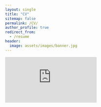 ```yaml
---
layout: single
title: "CV"
sitemap: false
permalink: /CV/
author_profile: true
redirect_from:
  - /resume
header:
  image: assets/images/banner.jpg
---
```


<embed src="https://belovanna.github.io/assets/download/sample.pdf" type="application/pdf" classes: wide/>



